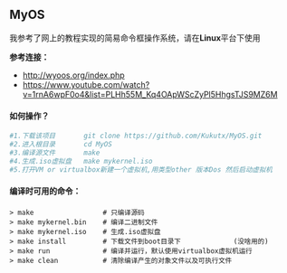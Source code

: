 ## MyOS

我参考了网上的教程实现的简易命令框操作系统，请在**Linux**平台下使用

**参考连接：**

- http://wyoos.org/index.php
-  https://www.youtube.com/watch?v=1rnA6wpF0o4&list=PLHh55M_Kq4OApWScZyPl5HhgsTJS9MZ6M

#### 如何操作？

```makefile
#1.下载该项目       git clone https://github.com/Kukutx/MyOS.git
#2.进入根目录       cd MyOS
#3.编译源文件       make
#4.生成.iso虚拟盘   make mykernel.iso
#5.打开VM or virtualbox新建一个虚拟机,用类型other 版本Dos 然后启动虚拟机
```

#### 编译时可用的命令：

```
> make                 # 只编译源码
> make mykernel.bin    # 编译二进制文件
> make mykernel.iso    # 生成.iso虚拟盘
> make install         # 下载文件到boot目录下             (没啥用的)
> make run             # 编译并运行，默认使用virtualbox虚拟机运行
> make clean           # 清除编译产生的对象文件以及可执行文件
```
